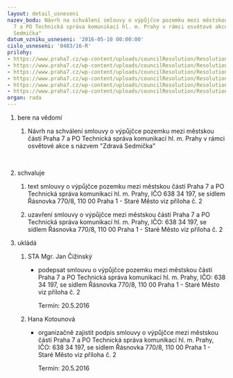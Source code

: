 ```yaml
---
layout: detail_usneseni
nazev_bodu: Návrh na schválení smlouvy o výpůjčce pozemku mezi městskou částí Praha
  7 a PO Technická správa komunikací hl. m. Prahy v rámci osvětové akce s názvem "Zdravá
  Sedmička"
datum_vzniku_usneseni: '2016-05-10 00:00:00'
cislo_usneseni: '0483/16-R'
prilohy:
- https://www.praha7.cz/wp-content/uploads/councilResolution/Resolutions/27697/export/DuvodovazpravaZdravaSedmickaV~57417.docx
- https://www.praha7.cz/wp-content/uploads/councilResolution/Resolutions/27697/export/Smlouvaovypujcce~57416.pdf
- https://www.praha7.cz/wp-content/uploads/councilResolution/Resolutions/27697/export/RARISMCPraha7~57415.pdf
- https://www.praha7.cz/wp-content/uploads/councilResolution/Resolutions/27697/export/TSKRARISZdravaSedmicka~57414.pdf
- https://www.praha7.cz/wp-content/uploads/councilResolution/Resolutions/27697/export/Navrh_na_poradani_akce_Zdrava_Sedmicka__prevence_civilizacnich_nemoci_a_podpora_zdraveho_zivotniho_stylu~57413.pdf
- https://www.praha7.cz/wp-content/uploads/councilResolution/Resolutions/27697/export/export~325852.pdf
organ: rada
---
```

<ol id="urzList" class="urzList_view"><li id="" class="urzClass1"><span name="1">bere na vědomí</span><ol class="urzOlClass"><li style="text-align: left;" id="" class="urzClass2"><span><p>Návrh na schválení smlouvy o výpůjčce pozemku mezi městskou částí Praha 7 a PO Technická správa komunikací hl. m. Prahy v rámci osvětové akce s názvem "Zdravá Sedmička"</p><p><br></p></span></li></ol></li><li id="" class="urzClass1"><span name="24">schvaluje</span><ol class="urzOlClass"><li style="text-align: left;" id="" class="urzClass2"><span><p>text smlouvy o výpůjčce pozemku mezi městskou částí Praha 7 a PO <br>Technická správa komunikací hl. m. Prahy, IČO 638 34 197, se sídlem Řásnovka 770/8, 110 00 Praha 1 - Staré Město viz příloha č. 2<br></p></span></li><li style="text-align: left;" id="" class="urzClass2"><span><p>uzavření smlouvy o výpůjčce mezi městskou částí Praha 7 a PO Technická správa komunikací hl. m. Prahy, IČO: 638 34 197, se sídlem Řásnovka 770/8, 110 00 Praha 1 - Staré Město viz příloha č. 2<br></p></span></li></ol></li><li class="urzClass1" id="urzUkoly"><span name="1">ukládá</span><ol class="urzOlClass"><li class="urzClass2"><span><p>STA Mgr. Jan Čižinský</p></span><ul class="urzUlClass"><li class="urzClass3"><span><p>podepsat smlouvu o výpůjčce pozemku mezi městskou částí Praha 7 a PO Technická správa komunikací hl. m. Prahy, IČO: 638 34 197, se sídlem Řásnovka 770/8, 110 00 Praha 1 - Staré Město viz příloha č. 2</p></span><span class="urzUkolTermin">  Termín:&nbsp;20.5.2016</span></li></ul></li><li class="urzClass2"><span><p>Hana Kotounová</p></span><ul class="urzUlClass"><li class="urzClass3"><span><p>organizačně zajistit podpis smlouvy o výpůjčce mezi městskou částí Praha 7 a PO Technická správa komunikací hl. m. Prahy, IČO: 638 34 197, se sídlem Řásnovka 770/8, 110 00 Praha 1 - Staré Město viz příloha č. 2</p></span><span class="urzUkolTermin">  Termín:&nbsp;20.5.2016</span></li></ul></li></ol></li></ol>